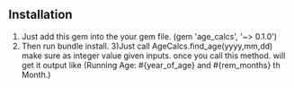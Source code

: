 
## Installation
1) Just add this gem into the your gem file. (gem 'age_calcs', '~> 0.1.0')
2) Then run bundle install.
3)Just call AgeCalcs.find_age(yyyy,mm,dd) make sure as integer value given inputs. once you call this method. will get it output like (Running Age: #{year_of_age} and #{rem_months} th Month.)


